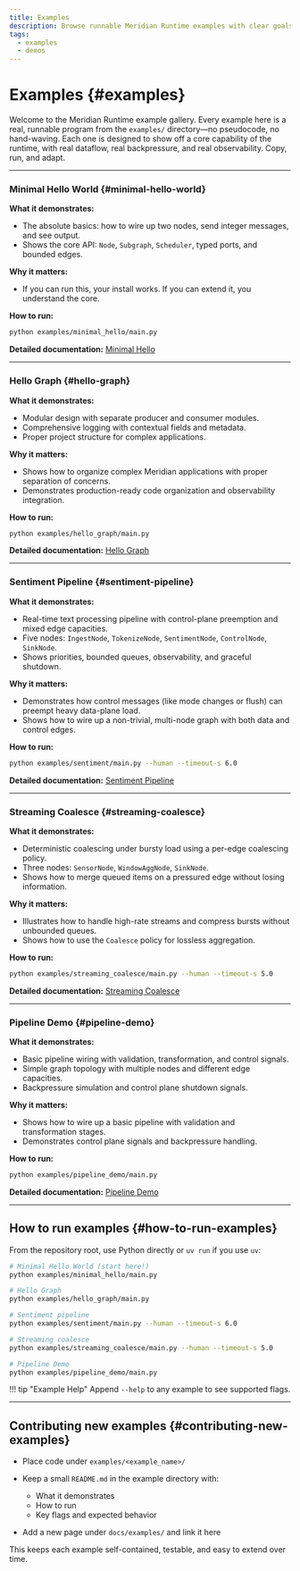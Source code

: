```yaml
---
title: Examples
description: Browse runnable Meridian Runtime examples with clear goals, commands, and expected behavior.
tags:
  - examples
  - demos
---
```


# Examples {#examples}

Welcome to the Meridian Runtime example gallery. Every example here is a real, runnable program from the `examples/` directory—no pseudocode, no hand-waving. Each one is designed to show off a core capability of the runtime, with real dataflow, real backpressure, and real observability. Copy, run, and adapt.

---

### Minimal Hello World {#minimal-hello-world}

**What it demonstrates:**

- The absolute basics: how to wire up two nodes, send integer messages, and see output.
- Shows the core API: `Node`, `Subgraph`, `Scheduler`, typed ports, and bounded edges.

**Why it matters:**

- If you can run this, your install works. If you can extend it, you understand the core.

**How to run:**
```bash
python examples/minimal_hello/main.py
```

**Detailed documentation:** [Minimal Hello](minimal-hello.md)

---

### Hello Graph {#hello-graph}

**What it demonstrates:**

- Modular design with separate producer and consumer modules.
- Comprehensive logging with contextual fields and metadata.
- Proper project structure for complex applications.

**Why it matters:**

- Shows how to organize complex Meridian applications with proper separation of concerns.
- Demonstrates production-ready code organization and observability integration.

**How to run:**
```bash
python examples/hello_graph/main.py
```

**Detailed documentation:** [Hello Graph](hello-graph.md)

---

### Sentiment Pipeline {#sentiment-pipeline}

**What it demonstrates:**

- Real-time text processing pipeline with control-plane preemption and mixed edge capacities.
- Five nodes: `IngestNode`, `TokenizeNode`, `SentimentNode`, `ControlNode`, `SinkNode`.
- Shows priorities, bounded queues, observability, and graceful shutdown.

**Why it matters:**

- Demonstrates how control messages (like mode changes or flush) can preempt heavy data-plane load.
- Shows how to wire up a non-trivial, multi-node graph with both data and control edges.

**How to run:**
```bash
python examples/sentiment/main.py --human --timeout-s 6.0
```

**Detailed documentation:** [Sentiment Pipeline](sentiment.md)

---

### Streaming Coalesce {#streaming-coalesce}

**What it demonstrates:**

- Deterministic coalescing under bursty load using a per-edge coalescing policy.
- Three nodes: `SensorNode`, `WindowAggNode`, `SinkNode`.
- Shows how to merge queued items on a pressured edge without losing information.

**Why it matters:**

- Illustrates how to handle high-rate streams and compress bursts without unbounded queues.
- Shows how to use the `Coalesce` policy for lossless aggregation.

**How to run:**

```bash
python examples/streaming_coalesce/main.py --human --timeout-s 5.0
```

**Detailed documentation:** [Streaming Coalesce](streaming-coalesce.md)

---

### Pipeline Demo {#pipeline-demo}

**What it demonstrates:**

- Basic pipeline wiring with validation, transformation, and control signals.
- Simple graph topology with multiple nodes and different edge capacities.
- Backpressure simulation and control plane shutdown signals.

**Why it matters:**

- Shows how to wire up a basic pipeline with validation and transformation stages.
- Demonstrates control plane signals and backpressure handling.

**How to run:**
```bash
python examples/pipeline_demo/main.py
```

**Detailed documentation:** [Pipeline Demo](pipeline-demo.md)

---

## How to run examples {#how-to-run-examples}

From the repository root, use Python directly or `uv run` if you use `uv`:

```bash
# Minimal Hello World (start here!)
python examples/minimal_hello/main.py

# Hello Graph
python examples/hello_graph/main.py

# Sentiment pipeline
python examples/sentiment/main.py --human --timeout-s 6.0

# Streaming coalesce
python examples/streaming_coalesce/main.py --human --timeout-s 5.0

# Pipeline Demo
python examples/pipeline_demo/main.py
```

!!! tip "Example Help"
    Append `--help` to any example to see supported flags.

---

## Contributing new examples {#contributing-new-examples}

- Place code under `examples/<example_name>/`
- Keep a small `README.md` in the example directory with:

    - What it demonstrates
    - How to run
    - Key flags and expected behavior
- Add a new page under `docs/examples/` and link it here

This keeps each example self-contained, testable, and easy to extend over time.
